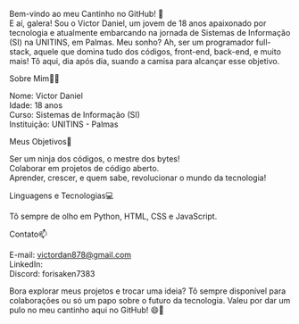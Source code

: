 Bem-vindo ao meu Cantinho no GitHub! 🎉   
E aí, galera! Sou o Victor Daniel, um jovem de 18 anos apaixonado por tecnologia e atualmente embarcando na jornada de Sistemas de Informação (SI) na UNITINS, em Palmas.
Meu sonho? Ah, ser um programador full-stack, aquele que domina tudo dos códigos, front-end, back-end, e muito mais! Tô aqui, dia após dia, suando a camisa para alcançar esse objetivo.

Sobre Mim🙋‍♂️

Nome: Victor Daniel   
Idade: 18 anos   
Curso: Sistemas de Informação (SI)  
Instituição: UNITINS - Palmas  

Meus Objetivos🚀

Ser um ninja dos códigos, o mestre dos bytes!  
Colaborar em projetos de código aberto.  
Aprender, crescer, e quem sabe, revolucionar o mundo da tecnologia!

Linguagens e Tecnologias💻

Tô sempre de olho em Python, HTML, CSS e JavaScript.

Contato📫

E-mail: victordan878@gmail.com  
LinkedIn:   
Discord: forisaken7383  

Bora explorar meus projetos e trocar uma ideia? Tô sempre disponível para colaborações ou só um papo sobre o futuro da tecnologia. 
Valeu por dar um pulo no meu cantinho aqui no GitHub! 😄🚀
